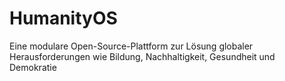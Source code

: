 # HumanityOS
Eine modulare Open-Source-Plattform zur Lösung globaler Herausforderungen wie Bildung, Nachhaltigkeit, Gesundheit und Demokratie
